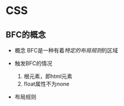 # CSS

## BFC的概念

- 概念
BFC是一种有着*特定的布局规则*的区域

- 触发BFC的情况

  1. 根元素，即html元素
  2. float属性不为none

- 布局规则
